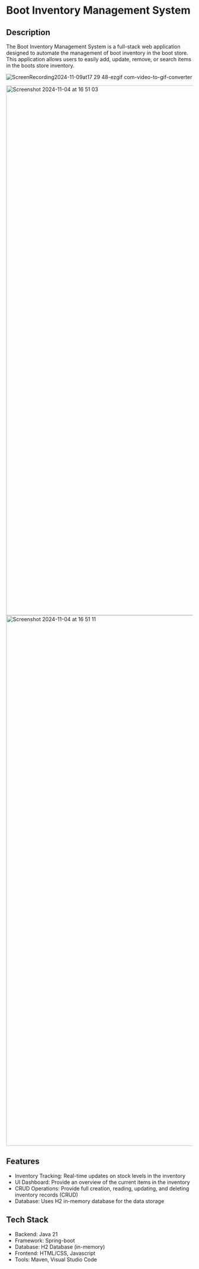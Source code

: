 # Boot Inventory Management System 

## Description 
The Boot Inventory Management System is a full-stack web application designed to automate the management of boot inventory in the boot store. This application allows users to easily add, update, remove, or search items in the boots store inventory. 

![ScreenRecording2024-11-09at17 29 48-ezgif com-video-to-gif-converter](https://github.com/user-attachments/assets/8dd09cea-e133-44f1-b746-3d8f4b2f3ea7)

<img width="1425" alt="Screenshot 2024-11-04 at 16 51 03" src="https://github.com/user-attachments/assets/be736965-b1dd-49cf-9dda-d8d80164da5a">
<img width="1427" alt="Screenshot 2024-11-04 at 16 51 11" src="https://github.com/user-attachments/assets/f351e234-aadb-40f3-9859-c48bc50951b0">

## Features 
- Inventory Tracking: Real-time updates on stock levels in the inventory
- UI Dashboard: Provide an overview of the current items in the inventory 
- CRUD Operations: Provide full creation, reading, updating, and deleting inventory records (CRUD)
- Database: Uses H2 in-memory database for the data storage

## Tech Stack 
- Backend: Java 21
- Framework: Spring-boot
- Database: H2 Database (in-memory)
- Frontend: HTML/CSS, Javascript
- Tools: Maven, Visual Studio Code 

